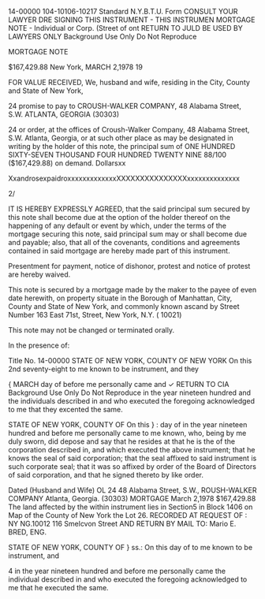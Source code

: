 14-00000
104-10106-10217
Standard N.Y.B.T.U. Form
CONSULT YOUR LAWYER
DRE SIGNING THIS INSTRUMENT - THIS INSTRUMEN
MORTGAGE NOTE - Individual or Corp. (Street of ont
RETURN TO
JULD BE USED BY LAWYERS ONLY
Background Use Only
Do Not Reproduce

MORTGAGE NOTE

$167,429.88
New York, MARCH 2,1978 19

FOR VALUE RECEIVED, We, husband and
wife, residing in the City, County and State of New York,

24
promise to pay to CROUSH-WALKER COMPANY, 48 Alabama Street, S.W.
ATLANTA, GEORGIA (30303)

24
or order, at the offices of Croush-Walker Company, 48 Alabama Street, S.W.
Atlanta, Georgia,
or at such other place as may be designated in writing by the holder of this note, the principal sum of
ONE HUNDRED SIXTY-SEVEN THOUSAND FOUR HUNDRED TWENTY NINE 88/100
($167,429.88) on demand.
Dollarsxx

XxandrosexpaidroxxxxxxxxxxxxxXXXXXXXXXXXXXXXxxxxxxxxxxxxxx

2/

IT IS HEREBY EXPRESSLY AGREED, that the said principal sum secured by this note shall become due
at the option of the holder thereof on the happening of any default or event by which, under the terms of
the mortgage securing this note, said principal sum may or shall become due and payable; also, that all
of the covenants, conditions and agreements contained in said mortgage are hereby made part of this
instrument.

Presentment for payment, notice of dishonor, protest and notice of protest are hereby waived.

This note is secured by a mortgage made by the maker to the payee of even date herewith, on property
situate in the Borough of Manhattan, City, County and State of New York,
and commonly known ascand by Street Number 163 East 71st, Street,
New York, N.Y. ( 10021)

This note may not be changed or terminated orally.

In the presence of:

Title No.
14-00000
STATE OF NEW YORK,
COUNTY OF NEW YORK
On this 2nd
seventy-eight
to me known to be
instrument, and they

{
MARCH
day of
before me personally came
and
✓ RETURN TO CIA
Background Use Only
Do Not Reproduce
in the year nineteen hundred and
the individuals described in and who executed the foregoing
acknowledged to me that they excented the same.

STATE OF NEW YORK,
COUNTY OF
On this
}
:
day of
in the year nineteen hundred and
before me personally came
to me known, who, being by me duly sworn, did depose and say that he resides at
that he is the
of
the corporation described in, and which executed the above instrument; that he knows the seal
of said corporation; that the seal affixed to said instrument is such corporate seal; that it was so
affixed by order of the Board of Directors of said corporation, and that he signed
thereto by like order.

Dated
(Husband and Wife)
OL
24
48 Alabama Street, S.W.,
ROUSH-WALKER COMPANY
Atlanta, Georgia.
(30303)
MORTGAGE
March 2,1978
$167,429.88
The land affected by the within instrument
lies in Section5 in Block 1406 on
Map of the County of New York
the
Lot 26. RECORDED AT REQUEST OF
:
NY NG.10012
116 Smelcvon Street
AND RETURN BY MAIL TO:
Mario E. BRED, ENG.

STATE OF NEW YORK,
COUNTY OF
}
ss.:
On this
day of
to me known to be
instrument, and

4
in the year nineteen hundred and
before me personally came
the individual described in and who executed the foregoing
acknowledged to me that
he executed the same.
